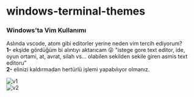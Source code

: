 # windows-terminal-themes
### Windows'ta Vim Kullanımı ### 
Aslında vscode, atom gibi editorler yerine neden vim tercih ediyorum?  
**1-** ekşide gördüğüm bi alıntıyı aktarıcam :stuck_out_tongue_winking_eye: "istege gore text editor, ide, oyun ortami, at, avrat, silah vs... olabilen sekilden sekile giren asmis text editoru"  
**2-** elinizi kaldırmadan hertürlü işlemi yapabılıyor olmanız.
  
  
![v1](https://user-images.githubusercontent.com/56169582/87810931-77c77080-c866-11ea-897c-c1f452015096.png)    
![v2](https://user-images.githubusercontent.com/56169582/87810939-79913400-c866-11ea-9dc6-480e3d4fb1ea.png)
